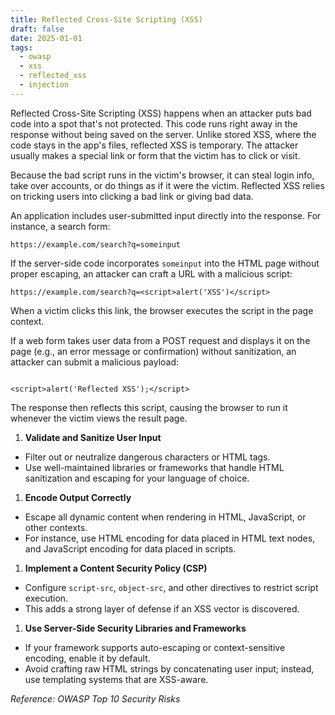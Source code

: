 ```yaml
---
title: Reflected Cross-Site Scripting (XSS)
draft: false
date: 2025-01-01
tags:
  - owasp
  - xss
  - reflected_xss
  - injection
---
```


Reflected Cross-Site Scripting (XSS) happens when an attacker puts bad code into a spot that's not protected. This code runs right away in the response without being saved on the server. Unlike stored XSS, where the code stays in the app's files, reflected XSS is temporary. The attacker usually makes a special link or form that the victim has to click or visit.

Because the bad script runs in the victim's browser, it can steal login info, take over accounts, or do things as if it were the victim. Reflected XSS relies on tricking users into clicking a bad link or giving bad data.

An application includes user-submitted input directly into the response. For instance, a search form:

`https://example.com/search?q=someinput`

If the server-side code incorporates `someinput` into the HTML page without proper escaping, an attacker can craft a URL with a malicious script:

`https://example.com/search?q=<script>alert('XSS')</script>`

When a victim clicks this link, the browser executes the script in the page context.

If a web form takes user data from a POST request and displays it on the page (e.g., an error message or confirmation) without sanitization, an attacker can submit a malicious payload:

```

<script>alert('Reflected XSS');</script>

```

The response then reflects this script, causing the browser to run it whenever the victim views the result page.

1. **Validate and Sanitize User Input**
- Filter out or neutralize dangerous characters or HTML tags.
- Use well-maintained libraries or frameworks that handle HTML sanitization and escaping for your language of choice.
1. **Encode Output Correctly**
- Escape all dynamic content when rendering in HTML, JavaScript, or other contexts.
- For instance, use HTML encoding for data placed in HTML text nodes, and JavaScript encoding for data placed in scripts.
1. **Implement a Content Security Policy (CSP)**
- Configure `script-src`, `object-src`, and other directives to restrict script execution.
- This adds a strong layer of defense if an XSS vector is discovered.
1. **Use Server-Side Security Libraries and Frameworks**
- If your framework supports auto-escaping or context-sensitive encoding, enable it by default.
- Avoid crafting raw HTML strings by concatenating user input; instead, use templating systems that are XSS-aware.

*Reference: OWASP Top 10 Security Risks*
